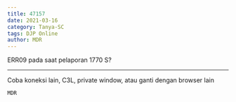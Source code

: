 ```yaml
---
title: 47157
date: 2021-03-16
category: Tanya-SC
tags: DJP Online
author: MDR
---
```


ERR09 pada saat pelaporan 1770 S?

---

Coba koneksi lain, C3L, private window, atau ganti dengan browser lain

`MDR`
